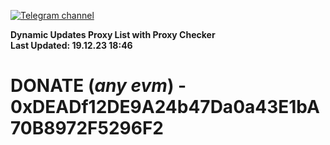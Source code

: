 [![Telegram channel](https://img.shields.io/endpoint?url=https://runkit.io/damiankrawczyk/telegram-badge/branches/master?url=https://t.me/n4z4v0d)](https://t.me/n4z4v0d) 

**Dynamic Updates Proxy List with Proxy Checker**  
**Last Updated: 19.12.23 18:46**

# DONATE (_any evm_) - 0xDEADf12DE9A24b47Da0a43E1bA70B8972F5296F2
